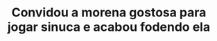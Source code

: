---
layout: post
title: Convidou a morena gostosa para jogar sinuca e acabou fodendo ela
thumb: convidou-a-morena-gostosa-para-jogar-sinuca-e-acabou-fodendo-ela
duration: "05:00"
permalink: /:title
video: https://www.xvideos.com/embedframe/57622967
categories: cumshot, cum, teen, latina, babe, blowjob, brunette, amateur, pussy, fucking, big-ass, novinha, porn-star, cam-girl, amateur-sex-video
qualidade: 480p
---